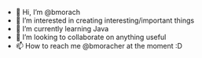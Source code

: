 - 👋 Hi, I’m @bmorach
- 👀 I’m interested in creating interesting/important things
- 🌱 I’m currently learning Java
- 💞️ I’m looking to collaborate on anything useful
- 📫 How to reach me @bmoracher at the moment :D 

<!---
bmorach/bmorach is a ✨ special ✨ repository because its `README.md` (this file) appears on your GitHub profile.
You can click the Preview link to take a look at your changes.
--->
